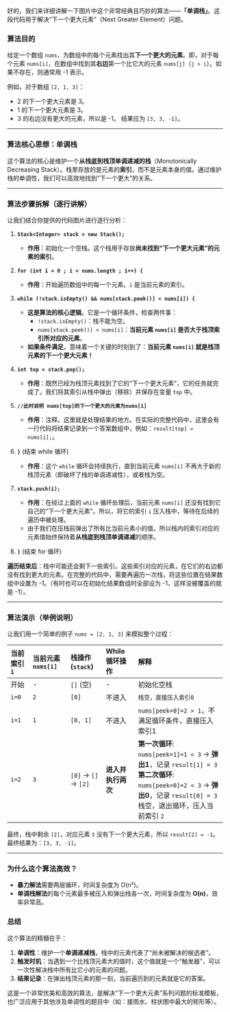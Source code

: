 好的，我们来详细讲解一下图片中这个非常经典且巧妙的算法——**「单调栈」**。这段代码用于解决“下一个更大元素”（Next Greater Element）问题。

### 算法目的

给定一个数组 `nums`，为数组中的每个元素找出其**下一个更大的元素**。即，对于每个元素 `nums[i]`，在数组中找到其**右边**第一个比它大的元素 `nums[j]`（`j > i`）。如果不存在，则通常用 -1 表示。

例如，对于数组 `[2, 1, 3]`：
- 2 的下一个更大元素是 3。
- 1 的下一个更大元素是 3。
- 3 的右边没有更大的元素，所以是 -1。
  结果应为 `[3, 3, -1]`。

---

### 算法核心思想：单调栈

这个算法的核心是维护一个**从栈底到栈顶单调递减的栈**（Monotonically Decreasing Stack）。栈里存放的是元素的**索引**，而不是元素本身的值。通过维护栈的单调性，我们可以高效地找到“下一个更大”的关系。

---

### 算法步骤拆解（逐行讲解）

让我们结合你提供的代码图片进行逐行分析：

1.  **`Stack<Integer> stack = new Stack();`**
    *   **作用**：初始化一个空栈。这个栈用于存放**尚未找到“下一个更大元素”的元素的索引**。

2.  **`for (int i = 0 ; i < nums.length ; i++) {`**
    *   **作用**：开始遍历数组中的每一个元素。`i` 是当前元素的索引。

3.  **`while (!stack.isEmpty() && nums[stack.peek()] < nums[i]) {`**
    *   **这是算法的核心逻辑**。它是一个循环条件，检查两件事：
        *   `!stack.isEmpty()`：栈不能为空。
        *   `nums[stack.peek()] < nums[i]`：**当前元素 `nums[i]` 是否大于栈顶索引所对应的元素**。
    *   **如果条件满足**，意味着一个关键的时刻到了：**当前元素 `nums[i]` 就是栈顶元素的下一个更大元素！**

4.  **`int top = stack.pop();`**
    *   **作用**：既然已经为栈顶元素找到了它的“下一个更大元素”，它的任务就完成了。我们将其索引从栈中弹出（移除）并保存在变量 `top` 中。

5.  **`//此时说明 nums[top]的下一个更大的元素为nums[i]`**
    *   **作用**：注释。这里就是处理结果的地方。在实际的完整代码中，这里会有一行代码将结果记录到一个答案数组中，例如：`result[top] = nums[i];`。

6.  **`}`** (结束 while 循环)
    *   **作用**：这个 `while` 循环会持续执行，直到当前元素 `nums[i]` 不再大于新的栈顶元素（即破坏了栈的单调递减性），或者栈为空。

7.  **`stack.push(i);`**
    *   **作用**：在经过上面的 `while` 循环处理后，当前元素 `nums[i]` 还没有找到它自己的“下一个更大元素”。所以，将它的索引 `i` 压入栈中，等待在后续的遍历中被处理。
    *   由于我们在压栈前弹出了所有比当前元素小的值，所以栈内的索引对应的元素值始终保持着**从栈底到栈顶单调递减**的顺序。

8.  **`}`** (结束 for 循环)

**遍历结束后**：栈中可能还会剩下一些索引。这些索引对应的元素，在它们的右边都没有找到更大的元素。在完整的代码中，需要再遍历一次栈，将这些位置在结果数组中设置为 -1。（有时也可以在初始化结果数组时全部设为 -1，这样没被覆盖的就是 -1）。

---

### 算法演示（举例说明）

让我们用一个简单的例子 `nums = [2, 1, 3]` 来模拟整个过程：

| 当前索引 `i` | 当前元素 `nums[i]` | 栈操作 (`stack`) | While 循环操作 | 解释 |
| :--- | :--- | :--- | :--- | :--- |
| 开始 | - | `[]` (空) | - | 初始化空栈 |
| `i=0` | `2` | `[0]` | 不进入 | `栈空，直接压入索引0` |
| `i=1` | `1` | `[0, 1]` | 不进入 | `nums[peek=0]=2 > 1`，不满足循环条件，直接压入索引1 |
| `i=2` | `3` | `[0]` -> `[]` -> `[2]` | **进入并执行两次** | **第一次循环**: `nums[peek=1]=1 < 3` -> **弹出1**，记录 `result[1] = 3`<br>**第二次循环**: `nums[peek=0]=2 < 3` -> **弹出0**，记录 `result[0] = 3`<br>栈空，退出循环，压入当前索引 `2` |

最终，栈中剩余 `[2]`，对应元素 `3` 没有下一个更大元素，所以 `result[2] = -1`。
最终结果为：`[3, 3, -1]`。

---

### 为什么这个算法高效？

-   **暴力解法**需要两层循环，时间复杂度为 O(n²)。
-   **单调栈解法**的每个元素最多被压入和弹出栈各一次，时间复杂度为 **O(n)**，效率非常高。

### 总结

这个算法的精髓在于：

1.  **单调性**：维护一个**单调递减栈**，栈中的元素代表了“尚未被解决的候选者”。
2.  **触发时机**：当遇到一个比栈顶元素大的值时，这个值就是一个“触发器”，可以一次性解决栈中所有比它小的元素的问题。
3.  **结果记录**：在弹出栈顶元素的那一刻，当前遍历到的元素就是它的答案。

这是一个非常优美和高效的算法，是解决“下一个更大元素”系列问题的标准模板，也广泛应用于其他涉及单调性的题目中（如：接雨水、柱状图中最大的矩形等）。